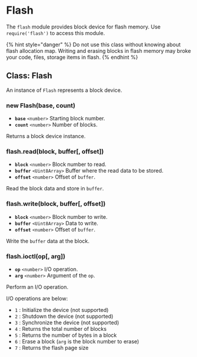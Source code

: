 # Flash



The `flash` module provides block device for flash memory. Use `require('flash')` to access this module.

{% hint style="danger" %}
Do not use this class without knowing about flash allocation map. Writing and erasing blocks in flash memory may broke your code, files, storage items in flash.
{% endhint %}

## Class: Flash

An instance of `Flash` represents a block device.

### new Flash(base, count)

* **`base`** `<number>` Starting block number.
* **`count`** `<number>` Number of blocks.

Returns a block device instance.

### flash.read(block, buffer\[, offset])

* **`block`** `<number>` Block number to read.
* **`buffer`** `<Uint8Array>` Buffer where the read data to be stored.
* **`offset`** `<number>` Offset of `buffer`.

Read the block data and store in `buffer`.

### flash.write(block, buffer\[, offset])

* **`block`** `<number>` Block number to write.
* **`buffer`** `<Uint8Array>` Data to write.
* **`offset`** `<number>` Offset of `buffer`.

Write the `buffer` data at the block.

### flash.ioctl(op\[, arg])

* **`op`** `<number>` I/O operation.
* **`arg`** `<number>` Argument of the `op`.

Perform an I/O operation.

I/O operations are below:

* `1` : Initialize the device (not supported)
* `2` : Shutdown the device (not supported)
* `3` : Synchronize the device (not supported)
* `4` : Returns the total number of blocks
* `5` : Returns the number of bytes in a block
* `6` : Erase a block (`arg` is the block number to erase)
* `7` : Returns the flash page size
